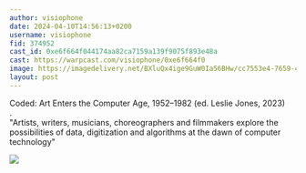 ```yaml
---
author: visiophone
date: 2024-04-10T14:56:13+0200
username: visiophone
fid: 374952
cast_id: 0xe6f664f044174aa82ca7159a139f9075f893e48a
cast: https://warpcast.com/visiophone/0xe6f664f0
image: https://imagedelivery.net/BXluQx4ige9GuW0Ia56BHw/cc7553e4-7659-4bb0-d6d5-a81a9d966300/original
layout: post
---
```

Coded: Art Enters the Computer Age, 1952–1982 (ed. Leslie Jones, 2023)  
.  
"Artists, writers, musicians, choreographers and filmmakers explore the possibilities of data, digitization and algorithms at the dawn of computer technology"  

![](https://imagedelivery.net/BXluQx4ige9GuW0Ia56BHw/cc7553e4-7659-4bb0-d6d5-a81a9d966300/original)